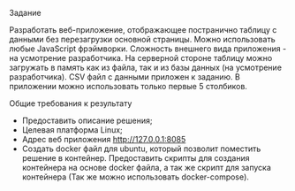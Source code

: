Задание

Разработать веб-приложение, отображающее постранично таблицу с данными без
перезагрузки основной страницы.
Можно использовать любые JavaScript фрэймворки. Сложность внешнего вида
приложения - на усмотрение разработчика. На серверной стороне таблицу можно загружать в память как из файла, так и из базы данных (на усмотрение разработчика).
CSV файл с данными приложен к заданию. В приложении можно использовать только первые 5 столбиков.

Общие требования к результату

- Предоставить описание решения;
- Целевая платформа Linux;
- Адрес веб приложения http://127.0.0.1:8085
- Создать docker файл для ubuntu, который позволит поместить решение в
контейнер. Предоставить скрипты для создания контейнера на основе docker
файла, а так же скрипт для запуска контейнера (Так же можно использовать
docker-compose).
